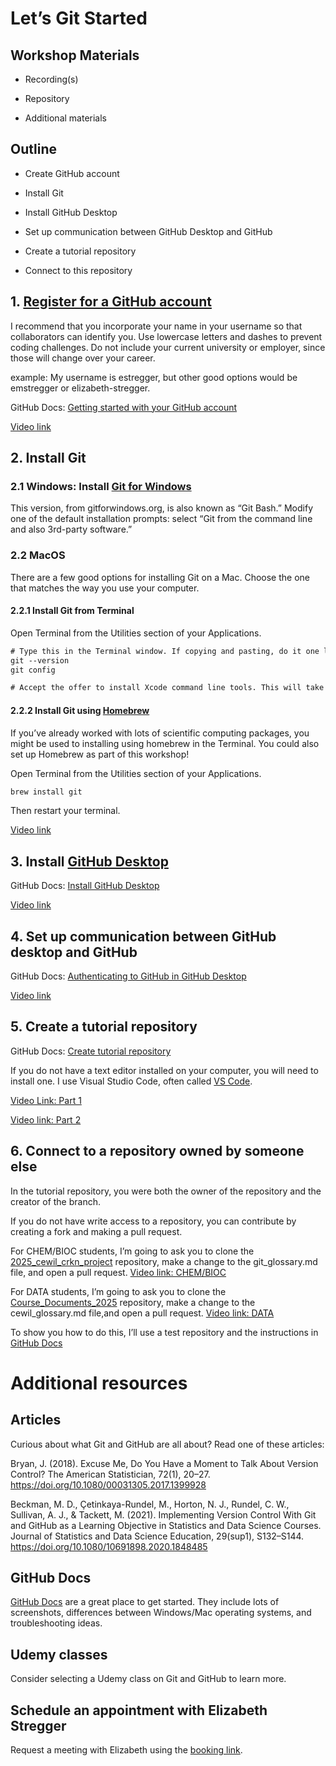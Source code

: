 # Let’s Git Started


## Workshop Materials

- Recording(s)

- Repository

- Additional materials

## Outline

- Create GitHub account

- Install Git

- Install GitHub Desktop

- Set up communication between GitHub Desktop and GitHub

- Create a tutorial repository

- Connect to this repository

## 1. [Register for a GitHub account](https://github.com/)

I recommend that you incorporate your name in your username so that
collaborators can identify you. Use lowercase letters and dashes to
prevent coding challenges. Do not include your current university or
employer, since those will change over your career.

example: My username is estregger, but other good options would be
emstregger or elizabeth-stregger.

GitHub Docs: [Getting started with your GitHub
account](https://docs.github.com/en/get-started/onboarding/getting-started-with-your-github-account)

[Video
link](https://mountallison-my.sharepoint.com/:v:/g/personal/estregger_mta_ca/EQht1LJn3oxOiBmCH3dmnJgBGSEJVHNfht7dnA4YimGujQ?e=nwLMCn&nav=eyJyZWZlcnJhbEluZm8iOnsicmVmZXJyYWxBcHAiOiJTdHJlYW1XZWJBcHAiLCJyZWZlcnJhbFZpZXciOiJTaGFyZURpYWxvZy1MaW5rIiwicmVmZXJyYWxBcHBQbGF0Zm9ybSI6IldlYiIsInJlZmVycmFsTW9kZSI6InZpZXcifX0%3D)

## 2. Install Git

### 2.1 Windows: Install [Git for Windows](https://gitforwindows.org/)

This version, from gitforwindows.org, is also known as “Git Bash.”
Modify one of the default installation prompts: select “Git from the
command line and also 3rd-party software.”

### 2.2 MacOS

There are a few good options for installing Git on a Mac. Choose the one
that matches the way you use your computer.

#### 2.2.1 Install Git from Terminal

Open Terminal from the Utilities section of your Applications.

``` default
# Type this in the Terminal window. If copying and pasting, do it one line at a time.
git --version
git config

# Accept the offer to install Xcode command line tools. This will take approximately 10 minutes, depending on your Internet connection.
```

#### 2.2.2 Install Git using [Homebrew](https://brew.sh/)

If you’ve already worked with lots of scientific computing packages, you
might be used to installing using homebrew in the Terminal. You could
also set up Homebrew as part of this workshop!

Open Terminal from the Utilities section of your Applications.

``` default
brew install git
```

Then restart your terminal.

[Video
link](https://mountallison-my.sharepoint.com/:v:/g/personal/estregger_mta_ca/EaYO_GDF0pZIiD3M8ld6zVcBgKz-J5zXZzcrhUTqKNZkQA?e=carNOj&nav=eyJyZWZlcnJhbEluZm8iOnsicmVmZXJyYWxBcHAiOiJTdHJlYW1XZWJBcHAiLCJyZWZlcnJhbFZpZXciOiJTaGFyZURpYWxvZy1MaW5rIiwicmVmZXJyYWxBcHBQbGF0Zm9ybSI6IldlYiIsInJlZmVycmFsTW9kZSI6InZpZXcifX0%3D)

## 3. Install [GitHub Desktop](https://github.com/apps/desktop)

GitHub Docs: [Install GitHub
Desktop](https://docs.github.com/en/desktop/installing-and-authenticating-to-github-desktop/installing-github-desktop?platform=mac)

[Video
link](https://mountallison-my.sharepoint.com/:v:/g/personal/estregger_mta_ca/EeqiFk94QGhEicdBLDQ4MJIBupeOm7f3c5nPaE-PAd0s5g?e=fTNLkR&nav=eyJyZWZlcnJhbEluZm8iOnsicmVmZXJyYWxBcHAiOiJTdHJlYW1XZWJBcHAiLCJyZWZlcnJhbFZpZXciOiJTaGFyZURpYWxvZy1MaW5rIiwicmVmZXJyYWxBcHBQbGF0Zm9ybSI6IldlYiIsInJlZmVycmFsTW9kZSI6InZpZXcifX0%3D)

## 4. Set up communication between GitHub desktop and GitHub

GitHub Docs: [Authenticating to GitHub in GitHub
Desktop](https://docs.github.com/en/desktop/installing-and-authenticating-to-github-desktop/authenticating-to-github-in-github-desktop?platform=mac)

[Video link](https://mountallison-my.sharepoint.com/:v:/g/personal/estregger_mta_ca/Efg1GMvmlshLi-XBCsYdHzgBeaDW_jNGtftNmfkN5xxbdw?e=b22Rse&nav=eyJyZWZlcnJhbEluZm8iOnsicmVmZXJyYWxBcHAiOiJTdHJlYW1XZWJBcHAiLCJyZWZlcnJhbFZpZXciOiJTaGFyZURpYWxvZy1MaW5rIiwicmVmZXJyYWxBcHBQbGF0Zm9ybSI6IldlYiIsInJlZmVycmFsTW9kZSI6InZpZXcifX0%3D)

## 5. Create a tutorial repository

GitHub Docs: [Create tutorial
repository](https://docs.github.com/en/desktop/overview/creating-your-first-repository-using-github-desktop#part-2-creating-a-new-repository)

If you do not have a text editor installed on your computer, you will need to install one. I use Visual Studio Code, often called [VS Code](https://code.visualstudio.com/docs).

[Video Link: Part
1](https://mountallison-my.sharepoint.com/:v:/r/personal/estregger_mta_ca/Documents/CEWIL_CRKN_Git_setup_5a.webm?csf=1&web=1&e=PZWGAP&nav=eyJyZWZlcnJhbEluZm8iOnsicmVmZXJyYWxBcHAiOiJTdHJlYW1XZWJBcHAiLCJyZWZlcnJhbFZpZXciOiJTaGFyZURpYWxvZy1MaW5rIiwicmVmZXJyYWxBcHBQbGF0Zm9ybSI6IldlYiIsInJlZmVycmFsTW9kZSI6InZpZXcifX0%3D)

[Video link: Part
2](https://mountallison-my.sharepoint.com/:v:/g/personal/estregger_mta_ca/EaCPfzwrGm5CpK4guWUrsfMBHjm3k4Ul3lgclxuI-5VNog?e=QWIOak&nav=eyJyZWZlcnJhbEluZm8iOnsicmVmZXJyYWxBcHAiOiJTdHJlYW1XZWJBcHAiLCJyZWZlcnJhbFZpZXciOiJTaGFyZURpYWxvZy1MaW5rIiwicmVmZXJyYWxBcHBQbGF0Zm9ybSI6IldlYiIsInJlZmVycmFsTW9kZSI6InZpZXcifX0%3D)

## 6. Connect to a repository owned by someone else

In the tutorial repository, you were both the owner of the repository
and the creator of the branch.

If you do not have write access to a repository, you can contribute by
creating a fork and making a pull request.

For CHEM/BIOC students, I’m going to ask you to clone the
[2025_cewil_crkn_project](https://github.com/estregger/2025_cewil_crkn_project)
repository, make a change to the git_glossary.md file, and open a pull
request. [Video link:
CHEM/BIOC](https://mountallison-my.sharepoint.com/:v:/g/personal/estregger_mta_ca/EVzlgjQ6BDJKuGWMYI8-sIABIqmeZed_BqDgGxK2NhmvLw?e=4CDtE9&nav=eyJyZWZlcnJhbEluZm8iOnsicmVmZXJyYWxBcHAiOiJTdHJlYW1XZWJBcHAiLCJyZWZlcnJhbFZpZXciOiJTaGFyZURpYWxvZy1MaW5rIiwicmVmZXJyYWxBcHBQbGF0Zm9ybSI6IldlYiIsInJlZmVycmFsTW9kZSI6InZpZXcifX0%3D)

For DATA students, I’m going to ask you to clone the
[Course_Documents_2025](https://github.com/MtADATA3101/Course_Documents_2025)
repository, make a change to the cewil_glossary.md file,and open a pull
request. [Video link:
DATA](https://mountallison-my.sharepoint.com/:v:/g/personal/estregger_mta_ca/EaU33x_KCcJAu5ZfCuRX1QcBz2xr0l0PVi9iWt37Ox3qag?e=4laddg&nav=eyJyZWZlcnJhbEluZm8iOnsicmVmZXJyYWxBcHAiOiJTdHJlYW1XZWJBcHAiLCJyZWZlcnJhbFZpZXciOiJTaGFyZURpYWxvZy1MaW5rIiwicmVmZXJyYWxBcHBQbGF0Zm9ybSI6IldlYiIsInJlZmVycmFsTW9kZSI6InZpZXcifX0%3D)

To show you how to do this, I’ll use a test repository and the
instructions in [GitHub
Docs](https://docs.github.com/en/desktop/adding-and-cloning-repositories/cloning-and-forking-repositories-from-github-desktop)

# Additional resources

## Articles

Curious about what Git and GitHub are all about?
Read one of these articles:

Bryan, J. (2018). Excuse Me, Do You Have a Moment to Talk About Version Control? The American Statistician, 72(1), 20–27. https://doi.org/10.1080/00031305.2017.1399928

Beckman, M. D., Çetinkaya-Rundel, M., Horton, N. J., Rundel, C. W., Sullivan, A. J., & Tackett, M. (2021). Implementing Version Control With Git and GitHub as a Learning Objective in Statistics and Data Science Courses. Journal of Statistics and Data Science Education, 29(sup1), S132–S144. https://doi.org/10.1080/10691898.2020.1848485

## GitHub Docs

[GitHub Docs](https://docs.github.com/en) are a great place to get started. They include lots of screenshots, differences between Windows/Mac operating systems, and troubleshooting ideas.

## Udemy classes

Consider selecting a Udemy class on Git and GitHub to learn more.

## Schedule an appointment with Elizabeth Stregger

Request a meeting with Elizabeth using the [booking link](https://outlook.office365.com/owa/calendar/LibraryAppointments@mta.ca/bookings/s/Lm8pmHeFAkCS_M_0xKAYEQ2).
